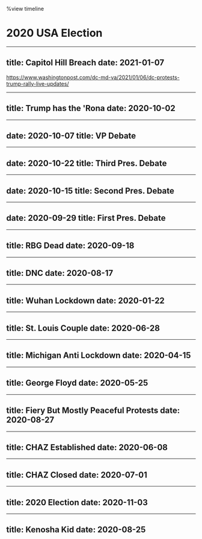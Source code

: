 %view timeline

# 2020 USA Election

---
title: Capitol Hill Breach
date: 2021-01-07
---
https://www.washingtonpost.com/dc-md-va/2021/01/06/dc-protests-trump-rally-live-updates/

---
title: Trump has the 'Rona
date: 2020-10-02
---

---
date: 2020-10-07
title: VP Debate
---

---
date: 2020-10-22
title: Third Pres. Debate
---

---
date: 2020-10-15
title: Second Pres. Debate
---

---
date: 2020-09-29
title: First Pres. Debate
---

---
title: RBG Dead
date: 2020-09-18
---

---
title: DNC
date: 2020-08-17
---

---
title: Wuhan Lockdown
date: 2020-01-22
---

---
title: St. Louis Couple
date: 2020-06-28
---

---
title: Michigan Anti Lockdown
date: 2020-04-15
---

---
title: George Floyd
date: 2020-05-25
---

---
title: Fiery But Mostly Peaceful Protests
date: 2020-08-27
---

---
title: CHAZ Established
date: 2020-06-08
---

---
title: CHAZ Closed
date: 2020-07-01
---

---
title: 2020 Election
date: 2020-11-03
---

---
title: Kenosha Kid
date: 2020-08-25
---
